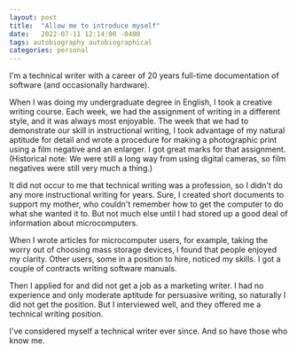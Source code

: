 ```yaml
---
layout: post
title:  "Allow me to introduce myself"
date:   2022-07-11 12:14:00 -0400
tags: autobiography autobiographical 
categories: personal
---
```

I'm a technical writer with a career of 20 years full-time documentation of software (and occasionally hardware).

When I was doing my undergraduate degree in English, I took a creative writing course. Each week, we had the assignment of writing in a different style, and it was always most enjoyable. The week that we had to demonstrate our skill in instructional writing, I took advantage of my natural aptitude for detail and wrote a procedure for making a photographic print using a film negative and an enlarger. I got great marks for that assignment. (Historical note: We were still a long way from using digital cameras, so film negatives were still very much a thing.)

It did not occur to me that technical writing was a profession, so I didn't do any more instructional writing for years. Sure, I created short documents to support my mother, who couldn't remember how to get the computer to do what she wanted it to. But not much else until I had stored up a good deal of  information about microcomputers.

When I wrote articles for microcomputer users, for example, taking the worry out of choosing mass storage devices, I found that people enjoyed my clarity. Other users, some in a position to hire, noticed my skills. I got a couple of contracts writing software manuals.

Then I applied for and did not get a job as a marketing writer. I had no experience and only moderate aptitude for persuasive writing, so naturally I did not get the position. But I interviewed well, and they offered me a technical writing position.

I've considered myself a technical writer ever since. And so have those who know me.

